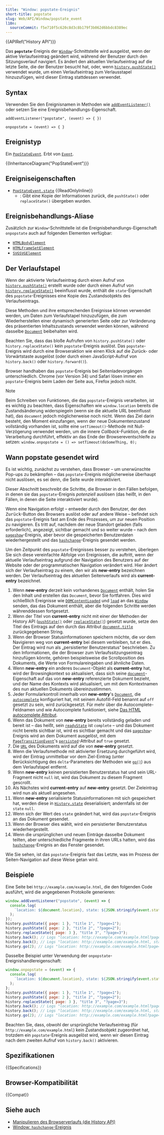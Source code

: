 ```yaml
---
title: "Window: popstate-Ereignis"
short-title: popstate
slug: Web/API/Window/popstate_event
l10n:
  sourceCommit: f5e710f5c620c8d3c8b179f3b062d6bbdc8389ec
---
```


{{APIRef("History API")}}

Das **`popstate`**-Ereignis der [`Window`](/de/docs/Web/API/Window)-Schnittstelle wird ausgelöst, wenn der aktive Verlaufseintrag geändert wird, während der Benutzer durch den Sitzungsverlauf navigiert. Es ändert den aktuellen Verlaufseintrag auf die letzte Seite, die der Benutzer besucht hat, oder, wenn [`history.pushState()`](/de/docs/Web/API/History/pushState) verwendet wurde, um einen Verlaufseintrag zum Verlausstapel hinzuzufügen, wird dieser Eintrag stattdessen verwendet.

## Syntax

Verwenden Sie den Ereignisnamen in Methoden wie [`addEventListener()`](/de/docs/Web/API/EventTarget/addEventListener) oder setzen Sie eine Ereignisbehandlungs-Eigenschaft.

```js-nolint
addEventListener("popstate", (event) => { })

onpopstate = (event) => { }
```

## Ereignistyp

Ein [`PopStateEvent`](/de/docs/Web/API/PopStateEvent). Erbt von [`Event`](/de/docs/Web/API/Event).

{{InheritanceDiagram("PopStateEvent")}}

## Ereigniseigenschaften

- [`PopStateEvent.state`](/de/docs/Web/API/PopStateEvent/state) {{ReadOnlyInline}}
  - : Gibt eine Kopie der Informationen zurück, die `pushState()` oder `replaceState()` übergeben wurden.

## Ereignisbehandlungs-Aliase

Zusätzlich zur `Window`-Schnittstelle ist die Ereignisbehandlungs-Eigenschaft `onpopstate` auch auf folgenden Elementen verfügbar:

- [`HTMLBodyElement`](/de/docs/Web/API/HTMLBodyElement)
- [`HTMLFrameSetElement`](/de/docs/Web/API/HTMLFrameSetElement)
- [`SVGSVGElement`](/de/docs/Web/API/SVGSVGElement)

## Der Verlaufstapel

Wenn der aktivierte Verlaufseintrag durch einen Aufruf von [`history.pushState()`](/de/docs/Web/API/History/pushState) erstellt wurde oder durch einen Aufruf von [`history.replaceState()`](/de/docs/Web/API/History/replaceState) beeinflusst wurde, enthält die `state`-Eigenschaft des `popstate`-Ereignisses eine Kopie des Zustandsobjekts des Verlaufseintrags.

Diese Methoden und ihre entsprechenden Ereignisse können verwendet werden, um Daten zum Verlaufstapel hinzuzufügen, die zum Wiederherstellen einer dynamisch generierten Seite oder zur Veränderung des präsentierten Inhaltszustands verwendet werden können, während dasselbe [`Document`](/de/docs/Web/API/Document) beibehalten wird.

Beachten Sie, dass das bloße Aufrufen von `history.pushState()` oder `history.replaceState()` kein `popstate`-Ereignis auslöst. Das `popstate`-Ereignis wird durch eine Browseraktion wie einen Klick auf die Zurück- oder Vorwärtstaste ausgelöst (oder durch einen JavaScript-Aufruf von `history.back()` oder `history.forward()`).

Browser handhaben das `popstate`-Ereignis bei Seitenladevorgängen unterschiedlich. Chrome (vor Version 34) und Safari lösen immer ein `popstate`-Ereignis beim Laden der Seite aus, Firefox jedoch nicht.

> [!NOTE]
> Beim Schreiben von Funktionen, die das `popstate`-Ereignis verarbeiten, ist es wichtig zu beachten, dass Eigenschaften wie `window.location` bereits die Zustandsänderung widerspiegeln (wenn sie die aktuelle URL beeinflusst hat), das `document` jedoch möglicherweise noch nicht. Wenn das Ziel darin besteht, den Moment einzufangen, wenn der neue Dokumentenzustand vollständig vorhanden ist, sollte eine `setTimeout()`-Methode mit Null-Verzögerung verwendet werden, um die innere _Callback_-Funktion, die die Verarbeitung durchführt, effektiv an das Ende der Browsereventschleife zu setzen: `window.onpopstate = () => setTimeout(doSomeThing, 0);`

## Wann popstate gesendet wird

Es ist wichtig, zunächst zu verstehen, dass Browser – um unerwünschte Pop-ups zu bekämpfen – das `popstate`-Ereignis möglicherweise überhaupt nicht auslösen, es sei denn, die Seite wurde interaktiviert.

Dieser Abschnitt beschreibt die Schritte, die Browser in den Fällen befolgen, in denen sie das `popstate`-Ereignis _potenziell_ auslösen (das heißt, in den Fällen, in denen die Seite interaktiviert wurde).

Wenn eine Navigation erfolgt – entweder durch den Benutzer, der den <kbd>Zurück</kbd>-Button des Browsers auslöst oder auf andere Weise – befindet sich das `popstate`-Ereignis fast am Ende des Prozesses, um zur neuen Position zu navigieren. Es tritt auf, nachdem der neue Standort geladen (falls erforderlich), angezeigt, sichtbar gemacht und so weiter wurde – nach dem [`pageshow`](/de/docs/Web/API/Window/pageshow_event)-Ereignis, aber bevor die gespeicherten Benutzerdaten wiederhergestellt und das [`hashchange`](/de/docs/Web/API/Window/hashchange_event)-Ereignis gesendet werden.

Um den Zeitpunkt des `popstate`-Ereignisses besser zu verstehen, überlegen Sie sich diese vereinfachte Abfolge von Ereignissen, die auftritt, wenn der aktuelle Verlaufseintrag aufgrund der Navigation des Benutzers auf der Website oder der programmatischen Navigation verändert wird. Hier ändert sich der Verlaufseintrag zu einem, den wir als **new-entry** bezeichnen werden. Der Verlaufseintrag des aktuellen Seitenverlaufs wird als **current-entry** bezeichnet.

1. Wenn **new-entry** derzeit kein vorhandenes [`Document`](/de/docs/Web/API/Document) enthält, holen Sie den Inhalt und erstellen das `Document`, bevor Sie fortfahren. Dies wird schließlich Ereignisse wie [`DOMContentLoaded`](/de/docs/Web/API/Document/DOMContentLoaded_event) und [`load`](/de/docs/Web/API/Window/load_event) an das [`Window`](/de/docs/Web/API/Window) senden, das das Dokument enthält, aber die folgenden Schritte werden währenddessen fortgesetzt.
2. Wenn der Titel von **current-entry** nicht mit einer der Methoden der History API ([`pushState()`](/de/docs/Web/API/History/pushState) oder [`replaceState()`](/de/docs/Web/API/History/replaceState)) gesetzt wurde, setze den Titel des Eintrags auf den durch das Attribut [`document.title`](/de/docs/Web/API/Document/title) zurückgegebenen String.
3. Wenn der Browser Statusinformationen speichern möchte, die vor dem Navigieren weg von **current-entry** bei diesem verbleiben, tut er dies. Der Eintrag wird nun als „persistierter Benutzerstatus“ beschrieben. Zu den Informationen, die der Browser zum Verlaufssitzungseintrag hinzufügen könnte, gehören beispielsweise die Scrollposition des Dokuments, die Werte von Formulareingaben und ähnliche Daten.
4. Wenn **new-entry** ein anderes `Document`-Objekt als **current-entry** hat, wird der Browsingkontext so aktualisiert, dass sich seine [`document`](/de/docs/Web/API/Window/document)-Eigenschaft auf das von **new-entry** referenzierte Dokument bezieht, und der Name des Kontexts wird aktualisiert, um mit dem Kontextnamen des nun aktuellen Dokuments übereinzustimmen.
5. Jeder Formularkontroll innerhalb von **new-entry**'s [`Document`](/de/docs/Web/API/Document), die [`autocomplete`](/de/docs/Web/HTML/Reference/Elements/input#autocomplete) konfiguriert hat, mit seinem Autofill-Feld benannt auf `off` gesetzt zu sein, wird zurückgesetzt. Für mehr über die Autocomplete-Feldnamen und wie Autocomplete funktioniert, siehe [Das HTML autocomplete Attribut](/de/docs/Web/HTML/Reference/Attributes/autocomplete).
6. Wenn das Dokument von **new-entry** bereits vollständig geladen und bereit ist – das heißt, sein [`readyState`](/de/docs/Web/API/Document/readyState) ist `complete` – und das Dokument nicht bereits sichtbar ist, wird es sichtbar gemacht und das [`pageshow`](/de/docs/Web/API/Window/pageshow_event)-Ereignis wird an dem Dokument ausgelöst, mit dem [`PageTransitionEvent`](/de/docs/Web/API/PageTransitionEvent)'s [`persisted`](/de/docs/Web/API/PageTransitionEvent/persisted)-Attribut auf `true` gesetzt.
7. Die [`URL`](/de/docs/Web/API/Document/URL) des Dokuments wird auf die von **new-entry** gesetzt.
8. Wenn die Verlaufsmethode mit aktivierter Ersetzung durchgeführt wird, wird der Eintrag unmittelbar vor dem Ziel-Eintrag (unter Berücksichtigung des `delta`-Parameters der Methoden wie [`go()`](/de/docs/Web/API/History/go)) aus dem Verlaufstapel entfernt.
9. Wenn **new-entry** keinen persistierten Benutzerstatus hat und sein URL-Fragment nicht `null` ist, wird das Dokument zu diesem Fragment gescrollt.
10. Als Nächstes wird **current-entry** auf **new-entry** gesetzt. Der Zieleintrag wird nun als aktuell angesehen.
11. Wenn **new-entry** serialisierte Statusinformationen mit sich gespeichert hat, werden diese in [`History.state`](/de/docs/Web/API/History/state) deserialisiert; andernfalls ist der `state` `null`.
12. Wenn sich der Wert des `state` geändert hat, wird das `popstate`-Ereignis an das Dokument gesendet.
13. Wenn der Browser dies wählt, wird ein persistierter Benutzerstatus wiederhergestellt.
14. Wenn die ursprünglichen und neuen Einträge dasselbe Dokument teilten, aber unterschiedliche Fragmente in ihren URLs hatten, wird das [`hashchange`](/de/docs/Web/API/Window/hashchange_event)-Ereignis an das Fenster gesendet.

Wie Sie sehen, ist das `popstate`-Ereignis fast das Letzte, was im Prozess der Seiten-Navigation auf diese Weise getan wird.

## Beispiele

Eine Seite bei `http://example.com/example.html`, die den folgenden Code ausführt, wird die angegebenen Protokolle generieren:

```js
window.addEventListener("popstate", (event) => {
  console.log(
    `location: ${document.location}, state: ${JSON.stringify(event.state)}`,
  );
});
history.pushState({ page: 1 }, "title 1", "?page=1");
history.pushState({ page: 2 }, "title 2", "?page=2");
history.replaceState({ page: 3 }, "title 3", "?page=3");
history.back(); // Logs "location: http://example.com/example.html?page=1, state: {"page":1}"
history.back(); // Logs "location: http://example.com/example.html, state: null"
history.go(2); // Logs "location: http://example.com/example.html?page=3, state: {"page":3}"
```

Dasselbe Beispiel unter Verwendung der `onpopstate`-Ereignishandlereigenschaft:

```js
window.onpopstate = (event) => {
  console.log(
    `location: ${document.location}, state: ${JSON.stringify(event.state)}`,
  );
};
history.pushState({ page: 1 }, "title 1", "?page=1");
history.pushState({ page: 2 }, "title 2", "?page=2");
history.replaceState({ page: 3 }, "title 3", "?page=3");
history.back(); // Logs "location: http://example.com/example.html?page=1, state: {"page":1}"
history.back(); // Logs "location: http://example.com/example.html, state: null"
history.go(2); // Logs "location: http://example.com/example.html?page=3, state: {"page":3}"
```

Beachten Sie, dass, obwohl der ursprüngliche Verlaufseintrag (für `http://example.com/example.html`) kein Zustandsobjekt zugeordnet hat, trotzdem ein `popstate`-Ereignis ausgelöst wird, wenn wir diesen Eintrag nach dem zweiten Aufruf von `history.back()` aktivieren.

## Spezifikationen

{{Specifications}}

## Browser-Kompatibilität

{{Compat}}

## Siehe auch

- [Manipulieren des Browserverlaufs (die History API)](/de/docs/Web/API/History_API)
- [Window: `hashchange`-Ereignis](/de/docs/Web/API/Window/hashchange_event)
